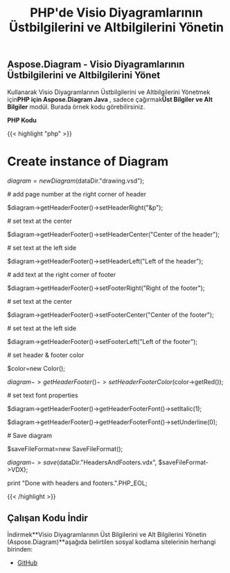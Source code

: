 ﻿---
title: PHP'de Visio Diyagramlarının Üstbilgilerini ve Altbilgilerini Yönetin
type: docs
weight: 10
url: /tr/java/manage-headers-and-footers-of-the-visio-diagrams-in-php/
---
## **Aspose.Diagram - Visio Diyagramlarının Üstbilgilerini ve Altbilgilerini Yönet**
 Kullanarak Visio Diyagramlarının Üstbilgilerini ve Altbilgilerini Yönetmek için**PHP için Aspose.Diagram Java** , sadece çağırmak**Üst Bilgiler ve Alt Bilgiler** modül. Burada örnek kodu görebilirsiniz.

**PHP Kodu**

{{< highlight "php" >}}

 # Create instance of Diagram

$diagram=new Diagram($dataDir."drawing.vsd");

\# add page number at the right corner of header

$diagram->getHeaderFooter()->setHeaderRight("&p");

\# set text at the center

$diagram->getHeaderFooter()->setHeaderCenter("Center of the header");

\# set text at the left side

$diagram->getHeaderFooter()->setHeaderLeft("Left of the header");

\# add text at the right corner of footer

$diagram->getHeaderFooter()->setFooterRight("Right of the footer");

\# set text at the center

$diagram->getHeaderFooter()->setFooterCenter("Center of the footer");

\# set text at the left side

$diagram->getHeaderFooter()->setFooterLeft("Left of the footer");

\# set header & footer color

$color=new Color();

$diagram->getHeaderFooter()->setHeaderFooterColor($color->getRed());

\# set text font properties

$diagram->getHeaderFooter()->getHeaderFooterFont()->setItalic(1);

$diagram->getHeaderFooter()->getHeaderFooterFont()->setUnderline(0);

\# Save diagram

$saveFileFormat=new SaveFileFormat();

$diagram->save($dataDir."HeadersAndFooters.vdx", $saveFileFormat->VDX);

print "Done with headers and footers.".PHP_EOL;

{{< /highlight >}}
## **Çalışan Kodu İndir**
 İndirmek**Visio Diyagramlarının Üst Bilgilerini ve Alt Bilgilerini Yönetin (Aspose.Diagram)**aşağıda belirtilen sosyal kodlama sitelerinin herhangi birinden:

- [GitHub](https://github.com/asposediagram/Aspose.Diagram-for-Java/blob/master/Plugins/Aspose_Diagram_Java_for_PHP/src/aspose/diagram/WorkingwithHeadersandFooters/HeadersAndFooters.php)
